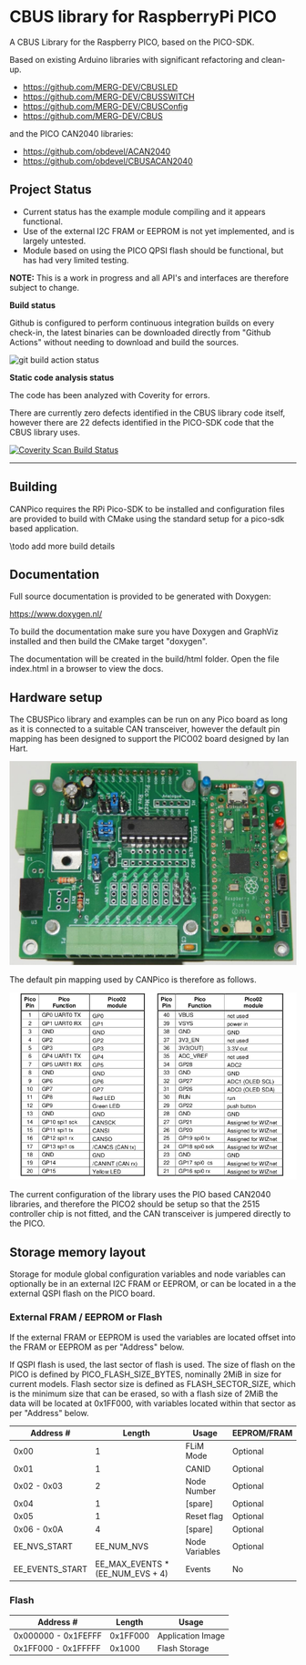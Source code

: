 # CBUS library for RaspberryPi PICO

A CBUS Library for the Raspberry PICO, based on the PICO-SDK.

Based on existing Arduino libraries with significant refactoring and clean-up.

   * https://github.com/MERG-DEV/CBUSLED
   * https://github.com/MERG-DEV/CBUSSWITCH
   * https://github.com/MERG-DEV/CBUSConfig
   * https://github.com/MERG-DEV/CBUS

and the PICO CAN2040 libraries:

   * https://github.com/obdevel/ACAN2040
   * https://github.com/obdevel/CBUSACAN2040

## Project Status

* Current status has the example module compiling and it appears functional.
* Use of the external I2C FRAM or EEPROM is not yet implemented, and is largely untested.
* Module based on using the PICO QPSI flash should be functional, but has had very limited testing.

**NOTE:** This is a work in progress and all API's and interfaces are therefore subject to change.

**Build status**

Github is configured to perform continuous integration builds on every check-in, the latest binaries can be downloaded directly from "Github Actions" without needing to download and build the sources. 

<img alt="git build action status"
   src="https://github.com/kkimber/CBUSPico/actions/workflows/cmake_rpi_pico.yml/badge.svg"/>

**Static code analysis status**

The code has been analyzed with Coverity for errors.

There are currently zero defects identified in the CBUS library code itself, however there are 22 defects identified in the PICO-SDK code that the CBUS library uses.

<a href="https://scan.coverity.com/projects/kkimber-cbuspico">
  <img alt="Coverity Scan Build Status"
       src="https://scan.coverity.com/projects/29566/badge.svg"/>
</a>

---

## Building

CANPico requires the RPi Pico-SDK to be installed and configuration files are provided to build with CMake using the standard setup for a pico-sdk based application.

\todo add more build details

## Documentation 

Full source documentation is provided to be generated with Doxygen:

https://www.doxygen.nl/

To build the documentation make sure you have Doxygen and GraphViz installed and then build the CMake target "doxygen".

The documentation will be created in the build/html folder.  Open the file index.html in a browser to view the docs.

## Hardware setup

The CBUSPico library and examples can be run on any Pico board as long as it is connected to a suitable CAN transceiver, however the default pin mapping has been designed to support the PICO02 board designed by Ian Hart.

![Pico 2 board](doc/pico2.png "Pico 2 board")

The default pin mapping used by CANPico is therefore as follows.

![pico pin mapping](doc/pinout.png)

The current configuration of the library uses the PIO based CAN2040 libraries, and therefore the PICO2 should be setup so that the 2515 controller chip is not fitted, and the CAN transceiver is jumpered directly to the PICO.

## Storage memory layout

Storage for module global configuration variables and node variables can optionally be in an external I2C FRAM or EEPROM, or can be located in a the external QSPI flash on the PICO board.

### External FRAM / EEPROM or Flash

If the external FRAM or EEPROM is used the variables are located offset into the FRAM or EEPROM as per "Address" below.

If QSPI flash is used, the last sector of flash is used.  The size of flash on the PICO is defined by PICO_FLASH_SIZE_BYTES, nominally 2MiB in size for current models.  Flash sector size is defined as FLASH_SECTOR_SIZE, which is the minimum size that can be erased, so with a flash size of 2MiB the data will be located at 0x1FF000, with variables located within that sector as per "Address" below.

| Address #           | Length                           | Usage           | EEPROM/FRAM   |
|---------------------|----------------------------------|-----------------|----------|
| 0x00                | 1                                | FLiM Mode       | Optional |
| 0x01                | 1                                | CANID           | Optional |
| 0x02 - 0x03         | 2                                | Node Number     | Optional |
| 0x04                | 1                                | [spare]         | Optional |
| 0x05                | 1                                | Reset flag      | Optional |
| 0x06 - 0x0A         | 4                                | [spare]         | Optional |
| EE_NVS_START        | EE_NUM_NVS                       | Node Variables  | Optional |
| EE_EVENTS_START     | EE_MAX_EVENTS * (EE_NUM_EVS + 4) | Events          | No       |

### Flash

| Address #           | Length                           | Usage                      |
|---------------------|----------------------------------|----------------------------|
| 0x000000 - 0x1FEFFF | 0x1FF000                         | Application Image          |
| 0x1FF000 - 0x1FFFFF | 0x1000                           | Flash Storage              |
